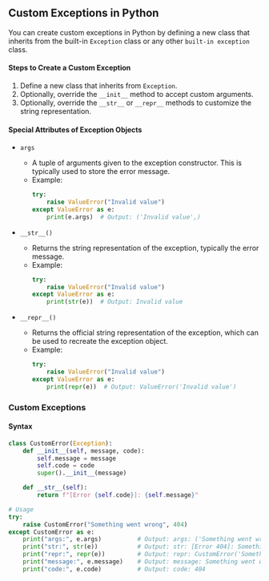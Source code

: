 ## Custom Exceptions in Python

You can create custom exceptions in Python by defining a new class that inherits from the built-in `Exception` class or any other `built-in exception` class.

#### Steps to Create a Custom Exception

1. Define a new class that inherits from `Exception`.
2. Optionally, override the `__init__` method to accept custom arguments.
3. Optionally, override the `__str__` or `__repr__` methods to customize the string representation.

#### Special Attributes of Exception Objects

- `args`
  - A tuple of arguments given to the exception constructor. This is typically used to store the error message.
  - Example:
    ```python
    try:
        raise ValueError("Invalid value")
    except ValueError as e:
        print(e.args)  # Output: ('Invalid value',)
    ```

- `__str__()`
  - Returns the string representation of the exception, typically the error message.
  - Example:
    ```python
    try:
        raise ValueError("Invalid value")
    except ValueError as e:
        print(str(e))  # Output: Invalid value
    ```

- `__repr__()`
  - Returns the official string representation of the exception, which can be used to recreate the exception object.
  - Example:
    ```python
    try:
        raise ValueError("Invalid value")
    except ValueError as e:
        print(repr(e))  # Output: ValueError('Invalid value')
    ```

### Custom Exceptions

#### Syntax

```python
class CustomError(Exception):
    def __init__(self, message, code):
        self.message = message
        self.code = code
        super().__init__(message)

    def __str__(self):
        return f"[Error {self.code}]: {self.message}"

# Usage
try:
    raise CustomError("Something went wrong", 404)
except CustomError as e:
    print("args:", e.args)          # Output: args: ('Something went wrong',)
    print("str:", str(e))           # Output: str: [Error 404]: Something went wrong
    print("repr:", repr(e))         # Output: repr: CustomError('Something went wrong')
    print("message:", e.message)    # Output: message: Something went wrong
    print("code:", e.code)          # Output: code: 404

``` 
